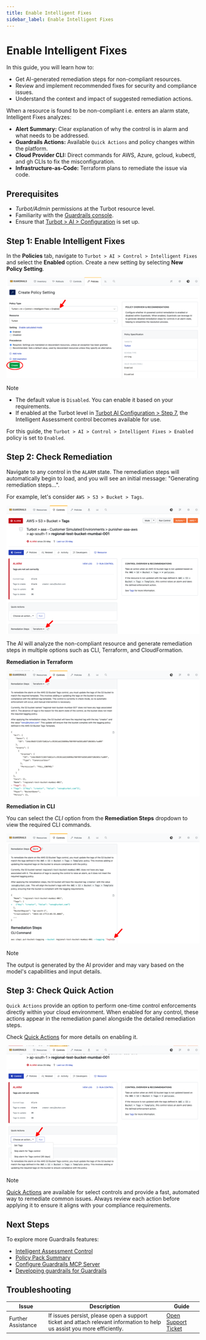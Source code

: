 ```yaml
---
title: Enable Intelligent Fixes
sidebar_label: Enable Intelligent Fixes
---
```


# Enable Intelligent Fixes

In this guide, you will learn how to:

- Get AI-generated remediation steps for non-compliant resources.
- Review and implement recommended fixes for security and compliance issues.
- Understand the context and impact of suggested remediation actions.

When a resource is found to be non-compliant i.e. enters an alarm state, Intelligent Fixes analyzes:

- **Alert Summary:** Clear explanation of why the control is in alarm and what needs to be addressed.
- **Guardrails Actions:** Available `Quick Actions` and policy changes within the platform.
- **Cloud Provider CLI:** Direct commands for AWS, Azure, gcloud, kubectl, and gh CLIs to fix the misconfiguration.
- **Infrastructure-as-Code:** Terraform plans to remediate the issue via code.

## Prerequisites

- *Turbot/Admin* permissions at the Turbot resource level.
- Familiarity with the [Guardrails console](https://turbot.com/guardrails/docs/getting-started/).
- Ensure that [Turbot > AI > Configuration](/guardrails/docs/guides/using-guardrails/ai/ai-configuration) is set up.

## Step 1: Enable Intelligent Fixes

In the **Policies** tab, navigate to `Turbot > AI > Control > Intelligent Fixes` and select the **Enabled** option. Create a new setting by selecting **New Policy Setting**.

![Enable Intelligent Fixes Control](./turbot-ai-intelligent-fixes-enabled.png)

> [!NOTE]
> - The default value is `Disabled`. You can enable it based on your requirements.
> - If enabled at the Turbot level in [Turbot AI Configuration > Step 7](/guardrails/docs/guides/using-guardrails/ai/ai-configuration#step-7-enable-configuration), the Intelligent Assessment control becomes available for use.

For this guide, the `Turbot > AI > Control > Intelligent Fixes > Enabled` policy is set to `Enabled`.

## Step 2: Check Remediation

Navigate to any control in the `ALARM` state. The remediation steps will automatically begin to load, and you will see an initial message: "Generating remediation steps…".

For example, let's consider `AWS > S3 > Bucket > Tags`.

![Generate Intelligent Fixes](./aws-s3-bucket-tags-remediation-steps-tf.png)

The AI will analyze the non-compliant resource and generate remediation steps in multiple options such as CLI, Terraform, and CloudFormation.

**Remediation in Terraform**

![AWS > S3 > Bucket > Tag > CLI Remediation](./aws-s3-bucket-tags-remediation-tf-outcome.png)

**Remediation in CLI**

You can select the *CLI* option from the **Remediation Steps** dropdown to view the required CLI commands.

![AWS > S3 > Bucket > Tag > CLI Remediation](./aws-s3-bucket-tags-remediation-cli-outcome.png)

> [!NOTE]
> The output is generated by the AI provider and may vary based on the model's capabilities and input details.

## Step 3: Check Quick Action

`Quick Actions` provide an option to perform one-time control enforcements directly within your cloud environment. When enabled for any control, these actions appear in the remediation panel alongside the detailed remediation steps.

Check [Quick Actions](/guardrails/docs/guides/using-guardrails/quick-actions#enabling-quick-actions) for more details on enabling it.

![Quick Action for S3 Bucket Tags Remediation](./aws-s3-bucket-tags-remediation-quick-action.png)

> [!NOTE]
> [Quick Actions](/guardrails/docs/guides/using-guardrails/quick-actions#enabling-quick-actions) are available for select controls and provide a fast, automated way to remediate common issues. Always review each action before applying it to ensure it aligns with your compliance requirements.

## Next Steps

To explore more Guardrails features:

- [Intelligent Assessment Control](/guardrails/docs/guides/using-guardrails/ai/enable-intelligent-assessment)
- [Policy Pack Summary](/guardrails/docs/guides/using-guardrails/ai/enable-policy-pack-summary)
- [Configure Guardrails MCP Server](/guardrails/docs/guides/using-guardrails/ai/install-mcp)
- [Developing guardrails for Guardrails](/guardrails/docs/guides/developers/)


## Troubleshooting

| Issue                  | Description                                                                                                                   | Guide                                      |
|------------------------|-------------------------------------------------------------------------------------------------------------------------------|--------------------------------------------|
| Further Assistance     | If issues persist, please open a support ticket and attach relevant information to help us assist you more efficiently.       | [Open Support Ticket](https://support.turbot.com) |